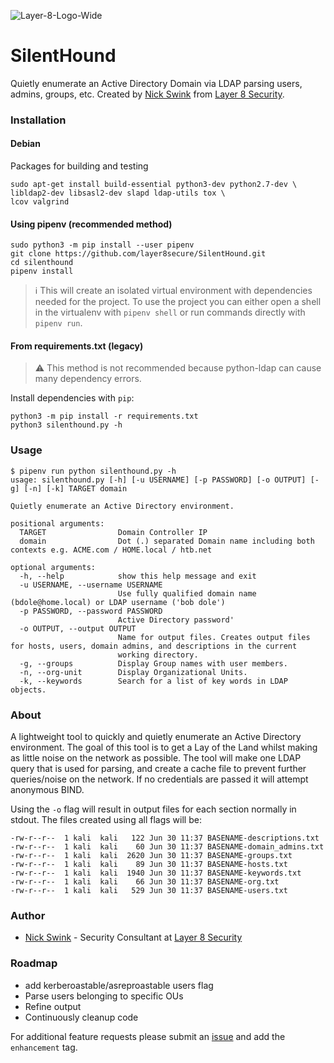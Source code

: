 ![Layer-8-Logo-Wide](https://user-images.githubusercontent.com/8293038/96061566-93d8af00-0e61-11eb-8b84-3fd207290be2.png)

# SilentHound
Quietly enumerate an Active Directory Domain via LDAP parsing users, admins, groups, etc. Created by [Nick Swink](https://github.com/nickswink) from [Layer 8 Security](https://layer8security.com).

### Installation

#### Debian
Packages for building and testing

    sudo apt-get install build-essential python3-dev python2.7-dev \
    libldap2-dev libsasl2-dev slapd ldap-utils tox \
    lcov valgrind

#### Using pipenv (recommended method)
    sudo python3 -m pip install --user pipenv
    git clone https://github.com/layer8secure/SilentHound.git
    cd silenthound
    pipenv install

> :information_source: This will create an isolated virtual environment with dependencies needed for the project. To use the project you can either open a 
shell in the virtualenv with `pipenv shell` or run commands directly with `pipenv run`.

#### From requirements.txt (legacy)
> :warning: This method is not recommended because python-ldap can cause many dependency errors.

Install dependencies with `pip`:

    python3 -m pip install -r requirements.txt
    python3 silenthound.py -h

### Usage
    $ pipenv run python silenthound.py -h
    usage: silenthound.py [-h] [-u USERNAME] [-p PASSWORD] [-o OUTPUT] [-g] [-n] [-k] TARGET domain

    Quietly enumerate an Active Directory environment.

    positional arguments:
      TARGET                Domain Controller IP
      domain                Dot (.) separated Domain name including both contexts e.g. ACME.com / HOME.local / htb.net

    optional arguments:
      -h, --help            show this help message and exit
      -u USERNAME, --username USERNAME
                            Use fully qualified domain name (bdole@home.local) or LDAP username ('bob dole')
      -p PASSWORD, --password PASSWORD
                            Active Directory password'
      -o OUTPUT, --output OUTPUT
                            Name for output files. Creates output files for hosts, users, domain admins, and descriptions in the current
                            working directory.
      -g, --groups          Display Group names with user members.
      -n, --org-unit        Display Organizational Units.
      -k, --keywords        Search for a list of key words in LDAP objects.    



### About
A lightweight tool to quickly and quietly enumerate an Active Directory environment. The goal of this tool is to get a Lay of the Land whilst making as little noise on the network as possible. The tool will make one LDAP query that is used for parsing, and create a cache file to prevent further queries/noise on the network. If no credentials are passed it will attempt anonymous BIND. 

Using the `-o` flag will result in output files for each section normally in stdout. The files created using all flags will be:

    -rw-r--r--  1 kali  kali   122 Jun 30 11:37 BASENAME-descriptions.txt
    -rw-r--r--  1 kali  kali    60 Jun 30 11:37 BASENAME-domain_admins.txt
    -rw-r--r--  1 kali  kali  2620 Jun 30 11:37 BASENAME-groups.txt
    -rw-r--r--  1 kali  kali    89 Jun 30 11:37 BASENAME-hosts.txt
    -rw-r--r--  1 kali  kali  1940 Jun 30 11:37 BASENAME-keywords.txt
    -rw-r--r--  1 kali  kali    66 Jun 30 11:37 BASENAME-org.txt
    -rw-r--r--  1 kali  kali   529 Jun 30 11:37 BASENAME-users.txt


### Author
- [Nick Swink](https://github.com/nickswink) - Security Consultant at [Layer 8 Security](https://layer8security.com)

### Roadmap
- add kerberoastable/asreproastable users flag
- Parse users belonging to specific OUs
- Refine output
- Continuously cleanup code

For additional feature requests please submit an [issue](https://github.com/layer8secure/SilentHound/issues/new) and add the `enhancement` tag.



